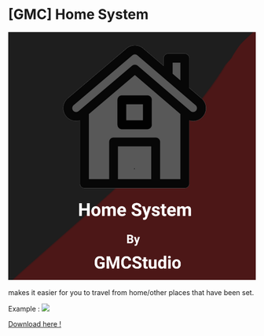 # [GMC] Home System

![](pack_icon.png?raw=true)

makes it easier for you to travel from home/other places that have been set.

Example :
![](example.png?raw=true)

<a href="https://GMCStudio.ddna.net/">Download here !</a>
